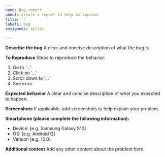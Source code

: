 ```yaml
---
name: Bug report
about: Create a report to help us improve
title: ''
labels: bug
assignees: ayltai

---
```


**Describe the bug**
A clear and concise description of what the bug is.

**To Reproduce**
Steps to reproduce the behavior:
1. Go to '...'
2. Click on '...'
3. Scroll down to '...'
4. See error

**Expected behavior**
A clear and concise description of what you expected to happen.

**Screenshots**
If applicable, add screenshots to help explain your problem.

**Smartphone (please complete the following information):**
 - Device: [e.g. Samsung Galaxy S10]
 - OS: [e.g. Android Q]
 - Version [e.g. 10.0]

**Additional context**
Add any other context about the problem here.
